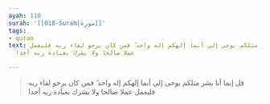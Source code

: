 ```yaml
---
ayah: 110
surah: '[[018-Surah|سورة]]'
tags:
- quran
text: قل إنما أنا بشر مثلكم يوحى إلي أنما إلهكم إله واحد ۖ فمن كان يرجو لقاء ربه فليعمل
  عملا صالحا ولا يشرك بعبادة ربه أحدا

---
```

> قل إنما أنا بشر مثلكم يوحى إلي أنما إلهكم إله واحد ۖ فمن كان يرجو لقاء ربه فليعمل عملا صالحا ولا يشرك بعبادة ربه أحدا
